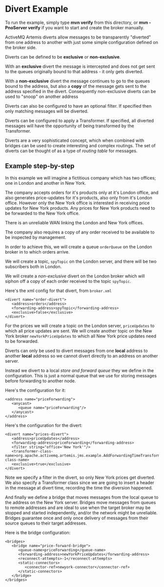 # Divert Example

To run the example, simply type **mvn verify** from this directory, or **mvn -PnoServer verify** if you want to start and create the broker manually.

ActiveMQ Artemis diverts allow messages to be transparently "diverted" from one address to another with just some simple configuration defined on the broker side.

Diverts can be defined to be **exclusive** or **non-exclusive**.

With an **exclusive** divert the message is intercepted and does not get sent to the queues originally bound to that address - it only gets diverted.

With a **non-exclusive** divert the message continues to go to the queues bound to the address, but also a **copy** of the message gets sent to the address specified in the divert. Consequently non-exclusive diverts can be used to "snoop" on another address

Diverts can also be configured to have an optional filter. If specified then only matching messages will be diverted.

Diverts can be configured to apply a Transformer. If specified, all diverted messages will have the opportunity of being transformed by the Transformer.

Diverts are a very sophisticated concept, which when combined with bridges can be used to create interesting and complex routings. The set of diverts can be thought of as a type of _routing table_ for messages.

## Example step-by-step

In this example we will imagine a fictitious company which has two offices; one in London and another in New York.

The company accepts orders for it's products only at it's London office, and also generates price-updates for it's products, also only from it's London office. However only the New York office is interested in receiving price updates for New York products. Any prices for New York products need to be forwarded to the New York office.

There is an unreliable WAN linking the London and New York offices.

The company also requires a copy of any order received to be available to be inspected by management.

In order to achieve this, we will create a queue `orderQueue` on the London broker in to which orders arrive.

We will create a topic, `spyTopic` on the London server, and there will be two subscribers both in London.

We will create a _non-exclusive_ divert on the London broker which will siphon off a copy of each order received to the topic `spyTopic`.

Here's the xml config for that divert, from `broker.xml`

    <divert name="order-divert">
       <address>orders</address>
       <forwarding-address>spyTopic</forwarding-address>
       <exclusive>false</exclusive>
    </divert>

For the prices we will create a topic on the London server, `priceUpdates` to which all price updates are sent. We will create another topic on the New York broker `newYorkPriceUpdates` to which all New York price updates need to be forwarded.

Diverts can only be used to divert messages from one **local** address to another **local** address so we cannot divert directly to an address on another server.

Instead we divert to a local _store and forward queue_ they we define in the configuration. This is just a normal queue that we use for storing messages before forwarding to another node.

Here's the configuration for it:

    <address name="priceForwarding">
       <anycast>
          <queue name="priceForwarding"/>
       </anycast>
    </address>

Here's the configuration for the divert:

    <divert name="prices-divert">
       <address>priceUpdates</address>
       <forwarding-address>priceForwarding</forwarding-address>
       <filter string="office='New York'"/>
       <transformer-class-name>org.apache.activemq.artemis.jms.example.AddForwardingTimeTransformer</transformer-class-name>
       <exclusive>true</exclusive>
    </divert>

Note we specify a filter in the divert, so only New York prices get diverted. We also specify a Transformer class since we are going to insert a header in the message at divert time, recording the time the diversion happened.

And finally we define a bridge that moves messages from the local queue to the address on the New York server. Bridges move messages from queues to remote addresses and are ideal to use when the target broker may be stopped and started independently, and/or the network might be unreliable. Bridges guarantee once and only once delivery of messages from their source queues to their target addresses.

Here is the bridge configuration:

    <bridges>
       <bridge name="price-forward-bridge">
          <queue-name>priceForwarding</queue-name>
          <forwarding-address>newYorkPriceUpdates</forwarding-address>
          <reconnect-attempts>-1</reconnect-attempts>
          <static-connectors>
             <connector-ref>newyork-connector</connector-ref>
          </static-connectors>
	   </bridge>
    </bridges>